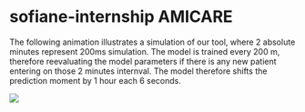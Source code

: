 # sofiane-internship AMICARE
The following animation illustrates a simulation of our tool, where 2 absolute minutes represent 200ms simulation. The model is trained every 200 m, therefore reevaluating the model parameters if there is any new patient entering on those 2 minutes internval. The model therefore shifts the prediction moment by 1 hour each 6 seconds.

![](https://github.com/ssooffiiaannee/AiForMedicalEmergencies/blob/main/Qt_GUI.gif)

